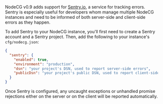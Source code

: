 NodeCG v0.9 adds support for [Sentry.io](https://sentry.io/), a service for tracking errors.
Sentry is especially useful for developers whom manage multiple NodeCG instances and need to be informed
of both server-side and client-side errors as they happen.

To add Sentry to your NodeCG instance, you'll first need to create a Sentry account and a Sentry project.
Then, add the following to your instance's `cfg/nodecg.json`:
```json
{
  "sentry": {
    "enabled": true,
    "environment": "production",
    "dsn": "your project's DSN, used to report server-side errors",
    "publicDsn": "your project's public DSN, used to report client-side errors"
  }
}
```

Once Sentry is configured, any uncaught exceptions or unhandled promise rejections either on the server or on the client will be reported automatically.
